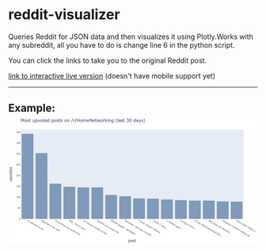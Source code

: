# reddit-visualizer
Queries Reddit for JSON data and then visualizes it using Plotly.Works with any subreddit, all you have to do is change line 6 in the python script.

You can click the links to take you to the original Reddit post.

[link to interactive live version](https://croixed.github.io/reddit-visualizer/) (doesn't have mobile support yet)

---
Example:
![Alt text](./outputs/plot.png?raw=true "image")
---
